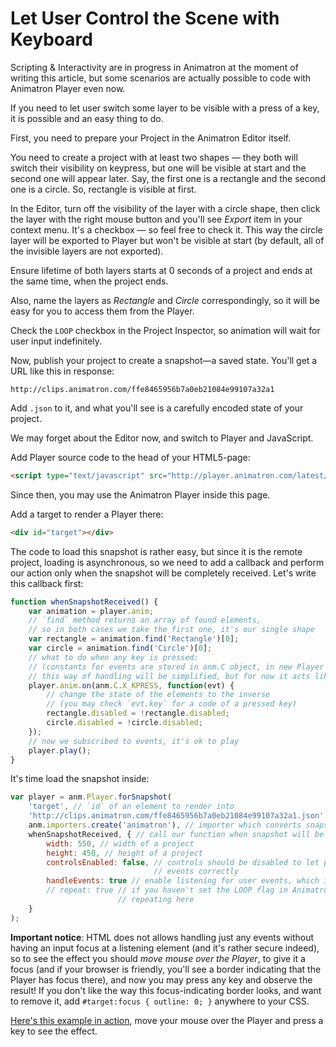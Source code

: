 # Let User Control the Scene with Keyboard

Scripting & Interactivity are in progress in Animatron at the moment of
writing this article, but some scenarios are actually possible to code with Animatron Player
even now.

If you need to let user switch some layer to be visible with a press of a key,
it is possible and an easy thing to do.

First, you need to prepare your Project in the Animatron Editor itself.

You need to create a project with at least two shapes — they both will switch their
visibility on keypress, but one will be visible at start and the second one will
appear later. Say, the first one is a rectangle and the second one is a circle.
So, rectangle is visible at first.

In the Editor, turn off the visibility of the layer with a circle shape, then click
the layer with the right mouse button and you'll see _Export_ item in your context menu.
It's a checkbox — so feel free to check it. This way the circle layer will be exported to Player
but won't be visible at start (by default, all of the invisible layers are not exported).

Ensure lifetime of both layers starts at 0 seconds of a project and ends at the same
time, when the project ends.

Also, name the layers as _Rectangle_ and _Circle_ correspondingly, so it will be
easy for you to access them from the Player.

Check the `LOOP` checkbox in the Project Inspector, so animation will wait for user
input indefinitely.

Now, publish your project to create a snapshot—a saved state. You'll get a URL
like this in response:

`http://clips.animatron.com/ffe8465956b7a0eb21084e99107a32a1`

Add `.json` to it, and what you'll see is a carefully encoded state of your project.

We may forget about the Editor now, and switch to Player and JavaScript.

Add Player source code to the head of your HTML5-page:

```html
<script type="text/javascript" src="http://player.animatron.com/latest/bundle/animatron.min.js"></script>
```

Since then, you may use the Animatron Player inside this page.

Add a target to render a Player there:

```html
<div id="target"></div>
```

The code to load this snapshot is rather easy, but since it is the remote project,
loading is asynchronous, so we need to add a callback and perform our action only when the
snapshot will be completely received. Let's write this callback first:

```javascript
function whenSnapshotReceived() {
    var animation = player.anim;
    // `find` method returns an array of found elements,
    // so in both cases we take the first one, it's our single shape
    var rectangle = animation.find('Rectangle')[0];
    var circle = animation.find('Circle')[0];
    // what to do when any key is pressed:
    // (constants for events are stored in anm.C object, in new Player API
    // this way of handling will be simplified, but for now it acts like this)
    player.anim.on(anm.C.X_KPRESS, function(evt) {
        // change the state of the elements to the inverse
        // (you may check `evt.key` for a code of a pressed key)
        rectangle.disabled = !rectangle.disabled;
        circle.disabled = !circle.disabled;
    });
    // now we subscribed to events, it's ok to play
    player.play();  
}
```

It's time load the snapshot inside:

```javascript
var player = anm.Player.forSnapshot(
    'target', // `id` of an element to render into
    'http://clips.animatron.com/ffe8465956b7a0eb21084e99107a32a1.json', // snapshot URL
    anm.importers.create('animatron'), // importer which converts snapshot to player format
    whenSnapshotReceived, { // call our function when snapshot will be received
        width: 550, // width of a project
        height: 450, // height of a project
        controlsEnabled: false, // controls should be disabled to let player handle
                                // events correctly  
        handleEvents: true // enable listening for user events, which is off by default
        // repeat: true // if you haven't set the LOOP flag in Animatron, you may enable
                        // repeating here
    }
);
```

**Important notice**: HTML does not allows handling just any events without having
an input focus at a listening element (and it's rather secure indeed), so to see the effect you
should _move mouse over the Player_, to give it a focus (and if your browser is friendly,
you'll see a border indicating that the Player has focus there), and now you may press any
key and observe the result! If you don't like the way this focus-indicating border looks, and want to remove it, add
`#target:focus { outline: 0; }` anywhere to your CSS.

[Here's this example in action](http://codepen.io/shamansir/pen/qEjwpr?editors=101), move
your mouse over the Player and press a key to see the effect.
